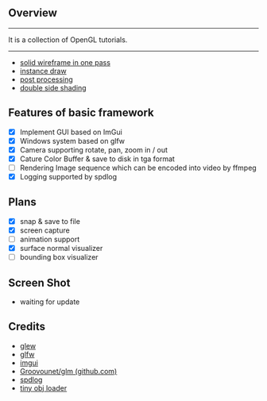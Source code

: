 ## Overview

---

It is a collection of OpenGL tutorials.

---

- [solid wireframe in one pass](./tutorial-solid-wireframe/readme.md)
- [instance draw](./tutorial-instance-draw/readme.md)
- [post processing](./tutorial-post-processing/readme.md)
- [double side shading](./tutorial-double-side-shading/readme.md)

## Features of basic framework
- [x] Implement GUI based on ImGui
- [x] Windows system based on glfw
- [x] Camera supporting rotate, pan, zoom in / out
- [x] Cature Color Buffer & save to disk in tga format
- [ ] Rendering Image sequence which can be encoded into video by ffmpeg
- [x] Logging supported by spdlog

## Plans
- [x] snap & save to file
- [x] screen capture
- [ ] animation support 
- [x] surface normal visualizer
- [ ] bounding box visualizer

## Screen Shot
- waiting for update

## Credits
- [glew](https://github.com/nigels-com/glew)
- [glfw](https://github.com/glfw/glfw)
- [imgui](https://github.com/ocornut/imgui)
- [Groovounet/glm (github.com)](https://github.com/Groovounet/glm)
- [spdlog](https://github.com/gabime/spdlog)
- [tiny obj loader](https://github.com/tinyobjloader/tinyobjloader)

